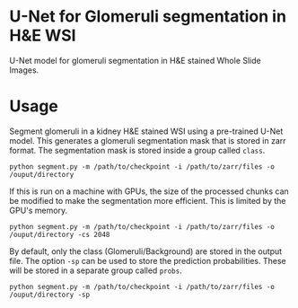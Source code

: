 # U-Net for Glomeruli segmentation in H&E WSI
U-Net model for glomeruli segmentation in H&E stained Whole Slide Images.

# Usage
Segment glomeruli in a kidney H&E stained WSI using a pre-trained U-Net model.
This generates a glomeruli segmentation mask that is stored in zarr format.
The segmentation mask is stored inside a group called `class`.
```
python segment.py -m /path/to/checkpoint -i /path/to/zarr/files -o /ouput/directory
```
If this is run on a machine with GPUs, the size of the processed chunks can be modified to make the segmentation more efficient.
This is limited by the GPU's memory.
```
python segment.py -m /path/to/checkpoint -i /path/to/zarr/files -o /ouput/directory -cs 2048
```
By default, only the class (Glomeruli/Background) are stored in the output file.
The option `-sp` can be used to store the prediction probabilities.
These will be stored in a separate group called `probs`.
```
python segment.py -m /path/to/checkpoint -i /path/to/zarr/files -o /ouput/directory -sp
```

